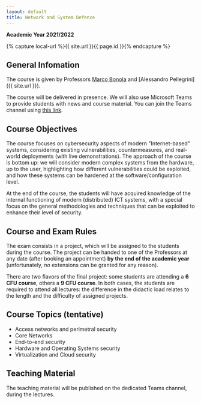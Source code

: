 ```yaml
---
layout: default
title: Network and System Defence
---
```

**Academic Year 2021/2022**   

{% capture local-url %}{{ site.url }}{{ page.id }}{% endcapture %}

## General Infomation

The course is given by Professors [Marco Bonola](http://netgroup.uniroma2.it/people/postdoc/marco-bonola/) and [Alessandro Pellegrini]({{ site.url }}).

The course will be delivered in presence. We will also use Microsoft Teams to provide students with news and course material. You can join the Teams channel using [this link](https://teams.microsoft.com/l/team/19:7dwetWO24jlAIOf4G3r1mCwiZfPSeObHe6hgpatAfWQ1%40thread.tacv2/conversations?groupId=c8488fe0-b852-41c7-9cb9-cf2babfae24e&tenantId=24c5be2a-d764-40c5-9975-82d08ae47d0e).

## Course Objectives

The course focuses on cybersecurity aspects of modern "Internet-based" systems, considering existing vulnerabilities, countermeasures, and real-world deployments (with live demonstrations). The approach of the course is bottom up: we will consider modern complex systems from the hardware, up to the user, highlighting how different vulnerabilities could be exploited, and how these systems can be hardened at the software/configuration level.

At the end of the course, the students will have acquired knowledge of the internal functioning of modern (distributed) ICT systems, with a special focus on the general methodologies and techniques that can be exploited to enhance their level of security.

## Course and Exam Rules

The exam consists in a project, which will be assigned to the students during the course. The project can be handed to one of the Professors at any date (after booking an appointment) **by the end of the academic year** (unfortunately, *no* extensions can be granted for any reason). 

There are two flavors of the final project: some students are attending a **6 CFU course**, others a **9 CFU course**. In both cases, the students are required to attend all lectures: the difference in the didactic load relates to the length and the difficulty of assigned projects.

## Course Topics (tentative)

* Access networks and perimetral security
* Core Networks
* End-to-end security
* Hardware and Operating Systems security
* Virtualization and Cloud security

## Teaching Material

The teaching material will be published on the dedicated Teams channel, during the lectures.
